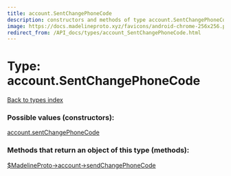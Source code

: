 ```yaml
---
title: account.SentChangePhoneCode
description: constructors and methods of type account.SentChangePhoneCode
image: https://docs.madelineproto.xyz/favicons/android-chrome-256x256.png
redirect_from: /API_docs/types/account_SentChangePhoneCode.html
---
```

# Type: account.SentChangePhoneCode  
[Back to types index](index.md)



### Possible values (constructors):

[account.sentChangePhoneCode](../constructors/account.sentChangePhoneCode.md)  



### Methods that return an object of this type (methods):

[$MadelineProto->account->sendChangePhoneCode](../methods/account.sendChangePhoneCode.md)  



